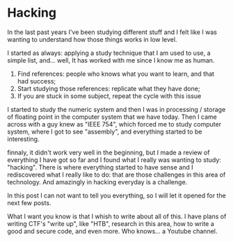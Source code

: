 # Hacking

In the last past years I've been studying different stuff and I felt like I was wanting to understand how those things works in low level.

I started as always: applying a study technique that I am used to use, a simple list, and... well, It has worked with me since I know me as human.

  1. Find references: people who knows what you want to learn, and that had success;
  2. Start studying those references: replicate what they have done;
  3. If you are stuck in some subject, repeat the cycle with this issue

I started to study the numeric system and then I was in processing / storage of floating point in the computer system that we have today. Then I came across with a guy knew as "IEEE 754", which forced me to study computer system, where I got to see "assembly", and everything started to be interesting.

finnaly, it didn't work very well in the beginning, but I made a review of everything I have got so far and I found what I really was wanting to study: "hacking". There is where everything started to have sense and I rediscovered what I really like to do: that are those challenges in this area of technology. And amazingly in hacking everyday is a challenge.

In this post I can not want to tell you everything, so I will let it opened for the next few posts.

What I want you know is that I whish to write about all of this. I have plans of writing CTF's "write up", like "HTB", research in this area, how to write a good and secure code, and even more. Who knows... a Youtube channel.
